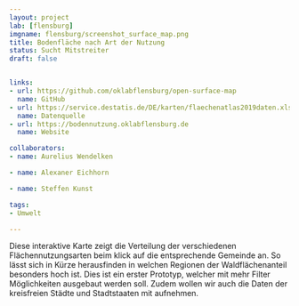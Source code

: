```yaml
---
layout: project
lab: [flensburg]
imgname: flensburg/screenshot_surface_map.png
title: Bodenfläche nach Art der Nutzung
status: Sucht Mitstreiter
draft: false


links:
- url: https://github.com/oklabflensburg/open-surface-map
  name: GitHub
- url: https://service.destatis.de/DE/karten/flaechenatlas2019daten.xlsx
  name: Datenquelle
- url: https://bodennutzung.oklabflensburg.de
  name: Website

collaborators:
- name: Aurelius Wendelken

- name: Alexaner Eichhorn

- name: Steffen Kunst

tags:
- Umwelt

---
```


Diese interaktive Karte zeigt die Verteilung der verschiedenen Flächennutzungsarten beim klick auf die entsprechende Gemeinde an. So lässt sich in Kürze herausfinden in welchen Regionen der Waldflächenanteil besonders hoch ist. Dies ist ein erster Prototyp, welcher mit mehr Filter Möglichkeiten ausgebaut werden soll. Zudem wollen wir auch die Daten der kreisfreien Städte und Stadtstaaten mit aufnehmen.

